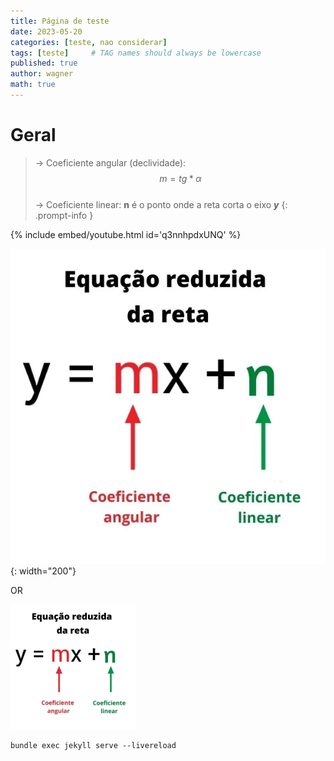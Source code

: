 ```yaml
---
title: Página de teste
date: 2023-05-20
categories: [teste, nao considerar]
tags: [teste]     # TAG names should always be lowercase
published: true
author: wagner
math: true
---
```


# Geral
>-> Coeficiente angular (declividade): $$ m = tg*α $$ <br> 
-> Coeficiente linear: **n** é o ponto onde a reta corta o eixo ***y***
{: .prompt-info }

<div class="video-container">
    {% include embed/youtube.html id='q3nnhpdxUNQ' %}
</div>
<style>
.video-container {
    max-width: 75%; /* Defina a largura máxima desejada */
    height: auto; /* A altura será ajustada automaticamente de acordo com a largura */
}
</style>

![My helpful screenshot](/assets/images/equacao-reduzida-da-reta.jpg){: width="200"}

OR

<img src="/assets/images/equacao-reduzida-da-reta.jpg" alt="My helpful screenshot" width="200" height="auto">




```terminal
bundle exec jekyll serve --livereload
```
